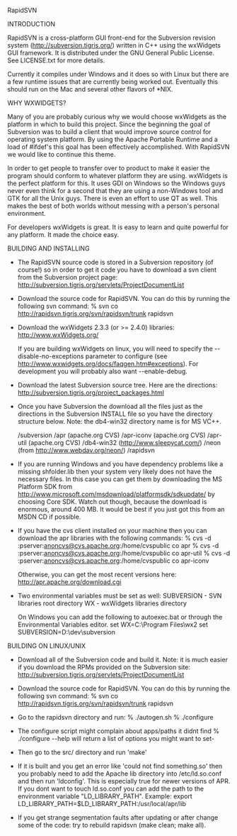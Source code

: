 RapidSVN

INTRODUCTION

RapidSVN is a cross-platform GUI front-end for the Subversion revision system 
(http://subversion.tigris.org/) written in C++ using the wxWidgets GUI 
framework. It is distributed under the GNU General Public License.  
See LICENSE.txt for more details. 

Currently it compiles under Windows and it does so with Linux but there are a 
few runtime issues that are currently being worked out.  Eventually this 
should run on the Mac and several other flavors of *NIX.

WHY WXWIDGETS?

Many of you are probably curious why we would choose wxWidgets as the platform 
in which to build this project.  Since the beginning the goal of Subversion 
was to build a client that would improve source control for operating system 
platform.  By using the Apache Portable Runtime and a load of #ifdef's this 
goal has been effectively accomplished.  With RapidSVN we would like to 
continue this theme.  

In order to get people to transfer over to product to make it easier the 
program should conform to whatever platform they are using.  wxWidgets is the 
perfect platform for this.  It uses GDI on Windows so the Windows guys never
even think for a second that they are using a non-Windows tool and GTK for 
all the Unix guys.  There is even an effort to use QT as well.  This makes 
the best of both worlds without messing with a person's personal 
environment.  

For developers wxWidgets is great. It is easy to learn and quite powerful for 
any platform.  It made the choice easy.

BUILDING AND INSTALLING

* The RapidSVN source code is stored in a Subversion repository (of course!) 
  so in order to get it code you have to download a svn client from the 
  Subversion project page:
  http://subversion.tigris.org/servlets/ProjectDocumentList

* Download the source code for RapidSVN.  You can do this by running the
  following svn command:
  % svn co http://rapidsvn.tigris.org/svn/rapidsvn/trunk rapidsvn

* Download the wxWidgets 2.3.3 (or >= 2.4.0) libraries: http://www.wxWidgets.org/

  If you are building wxWidgets on linux, you will need to specify 
  the --disable-no-exceptions parameter to configure (see 
  http://www.wxwidgets.org/docs/faqgen.htm#exceptions). For development
  you will probably also want --enable-debug.

* Download the latest Subversion source tree.  Here are the directions: 
  http://subversion.tigris.org/project_packages.html

* Once you have Subversion the download all the files just as the directions in 
  the Subversion INSTALL file so you have the directory structure below. Note: 
  the db4-win32 directory name is for MS VC++.

  /subversion
     /apr (apache.org CVS)
     /apr-iconv (apache.org CVS)
     /apr-util (apache.org CVS)
     /db4-win32 (http://www.sleepycat.com/)
     /neon (from http://www.webdav.org/neon/)
  /rapidsvn

* If you are running Windows and you have dependency problems like a missing 
  shfolder.lib then your system very likely does not have the necessary files.
  In this case you can get them by downloading the MS Platform SDK from 
  http://www.microsoft.com/msdownload/platformsdk/sdkupdate/ by
  choosing Core SDK.  Watch out though, because the download is
  enormous, around 400 MB.  It would be best if you just got this from
  an MSDN CD if possible.

* If you have the cvs client installed on your machine then you can download the
  apr libraries with the following commands:
  % cvs -d :pserver:anoncvs@cvs.apache.org:/home/cvspublic co apr
  % cvs -d :pserver:anoncvs@cvs.apache.org:/home/cvspublic co apr-util
  % cvs -d :pserver:anoncvs@cvs.apache.org:/home/cvspublic co apr-iconv
  
  Otherwise, you can get the most recent versions here:
  http://apr.apache.org/download.cgi

* Two environmental variables must be set as well: 
  SUBVERSION - SVN libraries root directory
  WX - wxWidgets libraries directory

  On Windows you can add the following to autoexec.bat or through the 
  Environmental Variables editor.
  set WX=C:\Program Files\wx2
  set SUBVERSION=D:\dev\subversion


BUILDING ON LINUX/UNIX

* Download all of the Subversion code and build it. Note: it is much easier if
  you download the RPMs provided on the Subversion site:
  http://subversion.tigris.org/servlets/ProjectDocumentList

* Download the source code for RapidSVN.  You can do this by running the
  following svn command:
  % svn co http://rapidsvn.tigris.org/svn/rapidsvn/trunk rapidsvn

* Go to the rapidsvn directory and run:
  % ./autogen.sh
  % ./configure

* The configure script might complain about apps/paths it didnt find
  % ./configure --help 
  will return a list of options you might want to set-
  
* Then go to the src/ directory and run 'make'

* If it is built and you get an error like 'could not find something.so' then
  you probably need to add the Apache lib directory into /etc/ld.so.conf and
  then run 'ldconfig'. This is especially true for newer versions of APR.
  If you dont want to touch ld.so.conf you can add the path to the environment
  variable "LD_LIBRARY_PATH".
  Example: export LD_LIBRARY_PATH=$LD_LIBRARY_PATH:/usr/local/apr/lib

* If you get strange segmentation faults after updating or after change
  some of the code: try to rebuild rapidsvn (make clean; make all).

